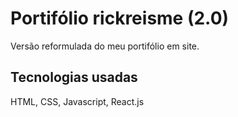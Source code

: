 # Portifólio rickreisme (2.0)

Versão reformulada do meu portifólio em site.

## Tecnologias usadas

HTML, CSS, Javascript, React.js